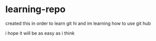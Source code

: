 # learning-repo
created this in order to learn git
hi and im learning how to use git hub

i hope it will be as easy as i think
